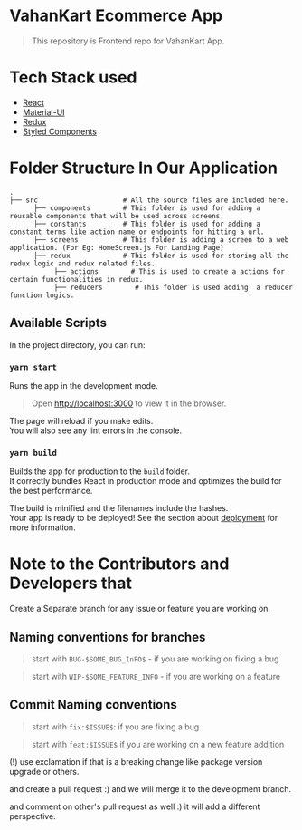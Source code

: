# VahanKart Ecommerce App
> This repository is Frontend  repo for VahanKart App.

# Tech Stack used
- [React](https://reactjs.org/)
- [Material-UI](https://material-ui.com/)
- [Redux](https://redux.js.org/)
- [Styled Components](https://styled-components.com/)

# Folder Structure In Our Application
    .
    ├── src                     # All the source files are included here.
          ├── components        # This folder is used for adding a reusable components that will be used across screens.
          ├── constants         # This folder is used for adding a constant terms like action name or endpoints for hitting a url.
          ├── screens           # This folder is adding a screen to a web application. (For Eg: HomeScreen.js For Landing Page)
          ├── redux             # This folder is used for storing all the redux logic and redux related files.
               ├── actions        # This is used to create a actions for certain functionalities in redux.
               ├── reducers        # This folder is used adding  a reducer function logics.

## Available Scripts
In the project directory, you can run:
### `yarn start`
Runs the app in the development mode.<br />
> Open [http://localhost:3000](http://localhost:3000) to view it in the browser.

The page will reload if you make edits.<br />
You will also see any lint errors in the console.
### `yarn build`
Builds the app for production to the `build` folder.<br />
It correctly bundles React in production mode and optimizes the build for the best performance.

The build is minified and the filenames include the hashes.<br />
Your app is ready to be deployed!
See the section about [deployment](https://facebook.github.io/create-react-app/docs/deployment) for more information.


# Note to the Contributors and Developers that
Create a Separate branch for any issue or feature you are working on.

## Naming conventions for branches
> start with `BUG-$SOME_BUG_InFO$` - if you are working on fixing a bug

> start with `WIP-$SOME_FEATURE_INFO` - if you are working on a feature 

## Commit Naming conventions
> start with `fix:$ISSUE$`: if you are fixing a bug

> start with `feat:$ISSUE$` if you are working on a new feature addition

(!) use exclamation if that is a breaking change like package version upgrade or others.

and create a pull request :) and we will merge it to the development branch.

and comment on other's pull request as well :) it will add a different perspective.
